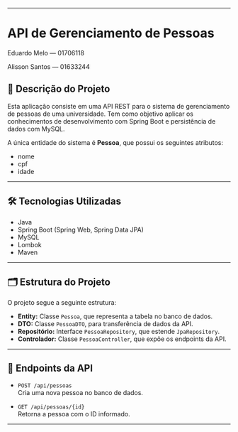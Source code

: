 
---

# API de Gerenciamento de Pessoas

Eduardo Melo — 01706118

Alisson Santos — 01633244

## 📄 Descrição do Projeto

Esta aplicação consiste em uma API REST para o sistema de gerenciamento de pessoas de uma universidade. Tem como objetivo aplicar os conhecimentos de desenvolvimento com Spring Boot e persistência de dados com MySQL.

A única entidade do sistema é **Pessoa**, que possui os seguintes atributos:

- nome  
- cpf  
- idade  

---

## 🛠️ Tecnologias Utilizadas

- Java  
- Spring Boot (Spring Web, Spring Data JPA)  
- MySQL  
- Lombok  
- Maven  

---

## 🗂️ Estrutura do Projeto

O projeto segue a seguinte estrutura:

- **Entity:** Classe `Pessoa`, que representa a tabela no banco de dados.  
- **DTO:** Classe `PessoaDTO`, para transferência de dados da API.  
- **Repositório:** Interface `PessoaRepository`, que estende `JpaRepository`.  
- **Controlador:** Classe `PessoaController`, que expõe os endpoints da API.  

---

## 🔗 Endpoints da API

- `POST /api/pessoas`  
  Cria uma nova pessoa no banco de dados.

- `GET /api/pessoas/{id}`  
  Retorna a pessoa com o ID informado.

---
